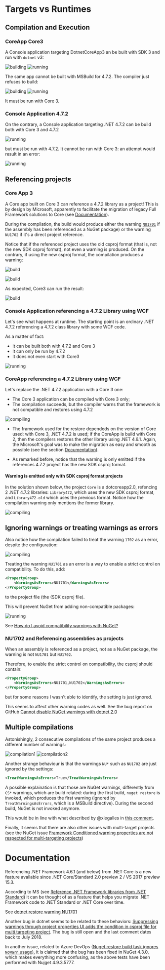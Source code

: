 # Targets vs Runtimes

## Compilation and Execution

### CoreApp Core3

A Console application targeting DotnetCoreApp3 an be built with SDK 3 and run with `dotnet` v3:

![building](pics/coreapp3-build-dotnet3.png)
![running](pics/coreapp3-execution-dotnet3.png)

The same app cannot be built with MSBuild for 4.7.2. The compiler just refuses to build:

![building](pics/coreapp3-build-472.png)
![running](pics/coreapp3-build-472-error.png)

It must be run with Core 3.

### Console Application 4.7.2

On the contrary, a Console application targeting .NET 4.7.2 can be build both with Core 3 and 4.7.2

![running](pics/coreapp3-472-build-core3.png)

but must be run with 4.7.2. It cannot be run with Core 3: an attempt would result in an error:

![running](pics/472-run-core3.png)


## Referencing projects

### Core App 3

A Core app built on Core 3 can reference a 4.7.2 library as a project! This is by design by Microsoft, apparently to facilitate the migration of legacy Full Framework solutions to Core (see [Documentation](#Documentation)).

During the compilation, the build would produce either the warning [`NU1701`](https://docs.microsoft.com/en-us/nuget/reference/errors-and-warnings/nu1701) if the assembly has been referenced as a NuGet package) or the warning `NU1702` if it's a direct project reference.

Notice that if the referenced project uses the old csproj format (that is, not the new SDK csproj format), not even a warning is produced. On the contrary, if using the new csproj format, the compilation produces a warning:

![build](pics/coreapp3-references-472.png)

![build](pics/coreapp3-references-472-csproj2.png)

As expected, Core3 can run the result:

![build](pics/coreapp3-references-472-execution.png)


### Console Application referencing a 4.7.2 Library using WCF

Let's see what happens at runtime. The starting point is an ordinary .NET 4.7.2 referencing a 4.7.2 class library with some WCF code. 

As a matter of fact:

* It can be built both with 4.7.2 and Core 3
* It can only be run by 4.7.2
* It does not even start with Core3

![running](pics/472-wcf-run-core3.png)


### CoreApp referencing a 4.7.2 Library using WCF

Let's replace the .NET 4.7.2 application with a Core 3 one:

* The Core 3 application can be compiled with Core 3 only;
* The compilation succeeds, but the compiler warns that the framework is not compatible and restores using 4.7.2

![compiling](pics/coreapp3-wcf-compile-core3.png)

* The framework used for the restore dependeds on the version of Core used: with Core 3, .NET 4.7.2 is used; if the CoreApp is build with Core 2, then the compilers restores the other library using .NET 4.6.1. Again, the Microsoft's goal was to make the migration as easy and smooth as possible (see the section [Documentation](#Documentation)).


* As remarked before, notice that the warning is only emitted if the references 4.7.2 project has the new SDK csproj format.

#### Warning is emitted only with SDK csproj format projects

In the solution shown below, the project `Core` is a dotcoreapp2.0, refencing 2 .NET 4.7.2 libraries: `Library472`, which uses the new SDK csproj format, and `Library472-old` which uses the previous format. Notice how the compilation warning only mentions the former library.

![compiling](pics/warning-only-on-new-csproj.png)

## Ignoring warnings or treating warnings as errors

Also notice how the compilation failed to treat the warning `1702` as an error, despite the configuration:

![compiling](pics/warnings-ignored.png)


Treating the warning `NU1701` as an error is a way to enable a strict control on compatibility. To do this, add:

```xml
<PropertyGroup>
    <WarningsAsErrors>NU1701</WarningsAsErrors>
</PropertyGroup>
```

to the project file (the (SDK csproj file).

This will prevent NuGet from adding non-compatible packages:

![running](pics/1701-as-error.png)

See [How do I avoid compatibility warnings with NuGet?](https://stackoverflow.com/a/49265830/202443)


### NU1702 and Referencing assemblies as projects
When an assembly is referenced as a project, not as a NuGet package, the warning is not `NU1701` but `NU1702`.

Therefore, to enable the strict control on compatibility, the csproj should contain:


```xml
<PropertyGroup>
    <WarningsAsErrors>NU1701,NU1702</WarningsAsErrors>
</PropertyGroup>
```

but for some reasons I wasn't able to identify, the setting is just ignored.

This seems to affect other warning codes as well. See the bug report on GitHub [Cannot disable NuGet warnings with dotnet 2.0](https://github.com/NuGet/Home/issues/5769)


## Multiple compilations
Astonishingly, 2 consecutive compilations of the same project produces a different number of warnings:

![compilation1](pics/compile1.png)
![compilation2](pics/compile2.png)

Another strange behaviour is that the warnings `NU*` such as `NU1702` are just ignored by the settings:

```xml
<TreatWarningsAsErrors>True</TreatWarningsAsErrors>
```

A possible explaination is that those are NuGet warnings, differently from `CS*` warnings, which are build related: during the first build, `nuget restore` is invoked, which produces the first warning (ignored by `TreatWarningsAsErrors`, which is a MSBuild directive). During the second build, NuGet is not invoked anymore.

This would be in line with what described by @xlegalles in [this comment](https://github.com/NuGet/Home/issues/5769#issuecomment-323295261).

Finally, it seems that there are also other issues with multi-target projects (see the NuGet issue [Framework Conditioned warning properties are not respected for multi-targeting projects](https://github.com/NuGet/Home/issues/5712))



# Documentation

Referencing .NET Framework 4.6.1 (and below) from .NET Core is a new feature available since .NET Core/Standard 2.0 preview 2 / VS 2017 preview 15.3.

According to MS (see [Reference .NET Framework libraries from .NET Standard](https://devblogs.microsoft.com/dotnet/announcing-net-core-2-0-preview-2/#user-content-reference-net-framework-libraries-from-net-standard)) it can be thought of as a feature that helps you migrate .NET Framework code to .NET Standard or .NET Core over time.

See [dotnet restore warning NU1701](https://stackoverflow.com/a/44999938/202443)

Another bug in dotnet seems to be related to these behaviors: [Suppressing warnings through project properties UI adds tfm condition in csproj file for multi targeting project](https://github.com/dotnet/project-system/issues/2804). The bug is still open and the last comment dates back to July 2018.

In another issue, related to Azure DevOps ([Nuget restore build task ignores `NoWarn` usage](https://github.com/microsoft/azure-pipelines-tasks/issues/5494)), it is claimed that the bug has been fixed in NuGet 4.3.0, which makes everything more confusing, as the above tests have been performed with Nujget 4.9.3.5777.
